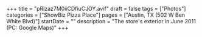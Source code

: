 +++
title = "pRlzaz7M0iiCDfiuCJOY.avif"
draft = false
tags = ["Photos"]
categories = ["ShowBiz Pizza Place"]
pages = ["Austin, TX (502 W Ben White Blvd)"]
startDate = ""
description = "The store's exterior in June 2011 (PC: Google Maps)"
+++
